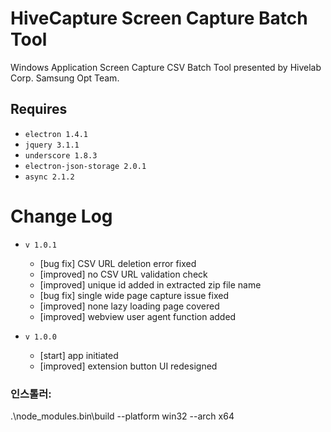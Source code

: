 HiveCapture Screen Capture Batch Tool
=========
Windows Application Screen Capture CSV Batch Tool presented by Hivelab Corp. Samsung Opt Team.


Requires
------------------
 * `electron 1.4.1`
 * `jquery 3.1.1`
 * `underscore 1.8.3`
 * `electron-json-storage 2.0.1`
 * `async 2.1.2`


Change Log
=====
 * `v 1.0.1`
 	 * [bug fix] CSV URL deletion error fixed
	 * [improved] no CSV URL validation check
	 * [improved] unique id added in extracted zip file name
	 * [bug fix] single wide page capture issue fixed
	 * [improved] none lazy loading page covered
	 * [improved] webview user agent function added

 * `v 1.0.0`
	 * [start] app initiated
	 * [improved] extension button UI redesigned


### 인스톨러:
.\node_modules\.bin\build --platform win32 --arch x64